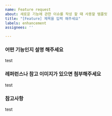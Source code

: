 ```yaml
---
name: Feature request
about: 새로운 기능에 관한 이슈를 작성 할 때 사용할 템플릿
title: "[Feature] 제목을 입력 해주세요"
labels: enhancement
assignees: ''

---
```


### 어떤 기능인지 설명 해주세요
 test
<br />
### 레퍼런스나 참고 이미지가 있으면 첨부해주세요
test
<br />
### 참고사항
test
